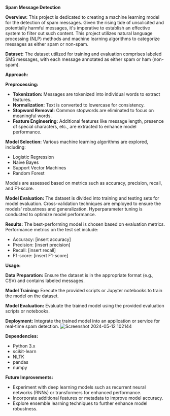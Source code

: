 **Spam Message Detection**

**Overview:**
This project is dedicated to creating a machine learning model for the detection of spam messages. Given the rising tide of unsolicited and potentially harmful messages, it's imperative to establish an effective system to filter out such content. This project utilizes natural language processing (NLP) methods and machine learning algorithms to categorize messages as either spam or non-spam.

**Dataset:**
The dataset utilized for training and evaluation comprises labeled SMS messages, with each message annotated as either spam or ham (non-spam).

**Approach:**

**Preprocessing:**
- **Tokenization:** Messages are tokenized into individual words to extract features.
- **Normalization:** Text is converted to lowercase for consistency.
- **Stopword Removal:** Common stopwords are eliminated to focus on meaningful words.
- **Feature Engineering:** Additional features like message length, presence of special characters, etc., are extracted to enhance model performance.

**Model Selection:**
Various machine learning algorithms are explored, including:
- Logistic Regression
- Naive Bayes
- Support Vector Machines
- Random Forest

Models are assessed based on metrics such as accuracy, precision, recall, and F1-score.

**Model Evaluation:**
The dataset is divided into training and testing sets for model evaluation. Cross-validation techniques are employed to ensure the models' robustness and generalization. Hyperparameter tuning is conducted to optimize model performance.

**Results:**
The best-performing model is chosen based on evaluation metrics. Performance metrics on the test set include:
- Accuracy: [insert accuracy]
- Precision: [insert precision]
- Recall: [insert recall]
- F1-score: [insert F1-score]

**Usage:**

**Data Preparation:**
Ensure the dataset is in the appropriate format (e.g., CSV) and contains labeled messages.

**Model Training:**
Execute the provided scripts or Jupyter notebooks to train the model on the dataset.

**Model Evaluation:**
Evaluate the trained model using the provided evaluation scripts or notebooks.

**Deployment:**
Integrate the trained model into an application or service for real-time spam detection.
![Screenshot 2024-05-12 102144](https://github.com/shushanth2003/Bharat-intern/assets/103485945/00e90869-512a-46b5-ab9c-1994d9ca27d5)

**Dependencies:**
- Python 3.x
- scikit-learn
- NLTK
- pandas
- numpy

**Future Improvements:**
- Experiment with deep learning models such as recurrent neural networks (RNNs) or transformers for enhanced performance.
- Incorporate additional features or metadata to improve model accuracy.
- Explore ensemble learning techniques to further enhance model robustness.
